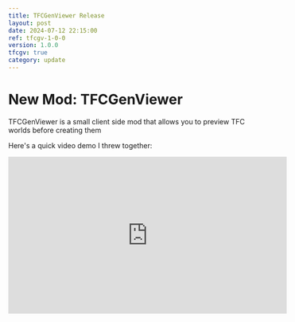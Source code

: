 ```yaml
---
title: TFCGenViewer Release
layout: post
date: 2024-07-12 22:15:00
ref: tfcgv-1-0-0
version: 1.0.0
tfcgv: true
category: update
---
```


# New Mod: TFCGenViewer

TFCGenViewer is a small client side mod that allows you to preview TFC worlds before creating them

Here's a quick video demo I threw together:

<iframe width="560" height="315" src="https://www.youtube.com/embed/jfreS69Sb-Q?si=SjwpFwlBY_dKuwzF" title="YouTube video player" frameborder="0" allow="accelerometer; autoplay; clipboard-write; encrypted-media; gyroscope; picture-in-picture; web-share" referrerpolicy="strict-origin-when-cross-origin" allowfullscreen></iframe>
